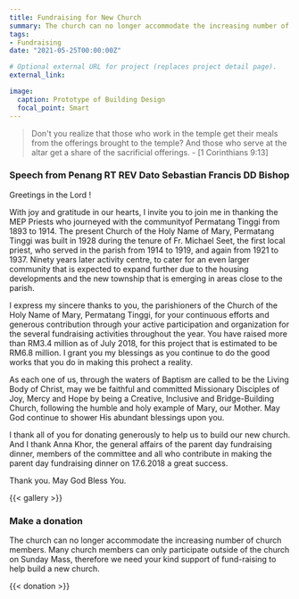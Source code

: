 ```yaml
---
title: Fundraising for New Church
summary: The church can no longer accommodate the increasing number of church members. Many church members can only participate outside of the church on Sunday Mass, therefore we need your kind support of fund-raising to help build a new church.
tags:
- Fundraising
date: "2021-05-25T00:00:00Z"

# Optional external URL for project (replaces project detail page).
external_link:

image:
  caption: Prototype of Building Design
  focal_point: Smart
---
```


> Don't you realize that those who work in the temple get their meals from the offerings brought to the temple? And those who serve at the altar get a share of the sacrificial offerings. - [1 Corinthians 9:13]

### Speech from Penang RT REV Dato Sebastian Francis DD Bishop
Greetings in the Lord !

With joy and gratitude in our hearts, I invite you to join me in thanking the MEP Priests who journeyed with the communityof Permatang Tinggi from 1893 to 1914. The present Church of the Holy Name of Mary, Permatang Tinggi was built in 1928 during the tenure of Fr. Michael Seet, the first local priest, who served in the parish from 1914 to 1919, and again from 1921 to 1937. Ninety years later activity centre, to cater for an even larger community that is expected to expand further due to the housing developments and the new township that is emerging in areas close to the parish.

I express my sincere thanks to you, the parishioners of the Church of the Holy Name of Mary, Permatang Tinggi, for your continuous efforts and generous contribution through your active participation and organization for the several fundraising activities throughout the year. You have raised more than RM3.4 million as of July 2018, for this project that is estimated to be RM6.8 million. I grant you my blessings as you continue to do the good works that you do in making this prohect a reality.

As each one of us, through the waters of Baptism are called to be the Living Body of Christ, may we be faithful and committed Missionary Disciples of Joy, Mercy and Hope by being a Creative, Inclusive and Bridge-Building Church, following the humble and holy example of Mary, our Mother. May God continue to shower His abundant blessings upon you.

I thank all of you for donating generously to help us to build our new church. And I thank Anna Khor, the general affairs of the parent day fundraising dinner, members of the committee and all who contribute in
making the parent day fundraising dinner on 17.6.2018 a great success.

Thank you. May God Bless You.



{{< gallery >}}

### Make a donation

The church can no longer accommodate the increasing number of church members. Many church members can only participate outside of the church on Sunday Mass, therefore we need your kind support of fund-raising to help build a new church.

{{< donation >}}
